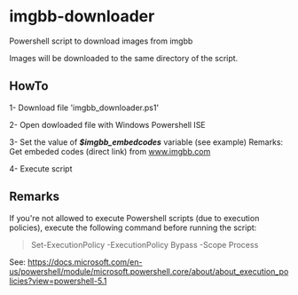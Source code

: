# imgbb-downloader
Powershell script to download images from imgbb

Images will be downloaded to the same directory of the script.

HowTo
-----
1- Download file 'imgbb_downloader.ps1'

2- Open dowloaded file with Windows Powershell ISE

3- Set the value of ***$imgbb_embedcodes*** variable (see example)
   Remarks: Get embeded codes (direct link) from www.imgbb.com  

4- Execute script

Remarks
-------
If you're not allowed to execute Powershell scripts (due to execution policies), execute the following command before running the script:
> Set-ExecutionPolicy -ExecutionPolicy Bypass -Scope Process
  
See: https://docs.microsoft.com/en-us/powershell/module/microsoft.powershell.core/about/about_execution_policies?view=powershell-5.1
